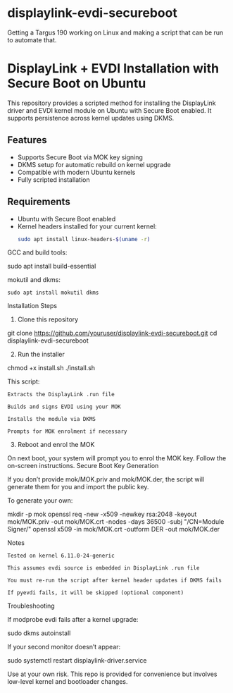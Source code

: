 # displaylink-evdi-secureboot
Getting a Targus 190 working on Linux and making a script that can be run to automate that.



# DisplayLink + EVDI Installation with Secure Boot on Ubuntu

This repository provides a scripted method for installing the DisplayLink driver and EVDI kernel module on Ubuntu with Secure Boot enabled. It supports persistence across kernel updates using DKMS.

## Features

- Supports Secure Boot via MOK key signing
- DKMS setup for automatic rebuild on kernel upgrade
- Compatible with modern Ubuntu kernels
- Fully scripted installation

## Requirements

- Ubuntu with Secure Boot enabled
- Kernel headers installed for your current kernel:
  ```bash
  sudo apt install linux-headers-$(uname -r)


GCC and build tools:

sudo apt install build-essential

mokutil and dkms:

    sudo apt install mokutil dkms

Installation Steps
1. Clone this repository

git clone https://github.com/youruser/displaylink-evdi-secureboot.git
cd displaylink-evdi-secureboot

2. Run the installer

chmod +x install.sh
./install.sh

This script:

    Extracts the DisplayLink .run file

    Builds and signs EVDI using your MOK

    Installs the module via DKMS

    Prompts for MOK enrolment if necessary

3. Reboot and enrol the MOK

On next boot, your system will prompt you to enrol the MOK key. Follow the on-screen instructions.
Secure Boot Key Generation

If you don’t provide mok/MOK.priv and mok/MOK.der, the script will generate them for you and import the public key.

To generate your own:

mkdir -p mok
openssl req -new -x509 -newkey rsa:2048 -keyout mok/MOK.priv -out mok/MOK.crt -nodes -days 36500 -subj "/CN=Module Signer/"
openssl x509 -in mok/MOK.crt -outform DER -out mok/MOK.der

Notes

    Tested on kernel 6.11.0-24-generic

    This assumes evdi source is embedded in DisplayLink .run file

    You must re-run the script after kernel header updates if DKMS fails

    If pyevdi fails, it will be skipped (optional component)

Troubleshooting

If modprobe evdi fails after a kernel upgrade:

sudo dkms autoinstall

If your second monitor doesn’t appear:

sudo systemctl restart displaylink-driver.service

Use at your own risk. This repo is provided for convenience but involves low-level kernel and bootloader changes.
